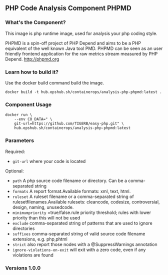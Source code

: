 ## PHP Code Analysis Component PHPMD

### What's the Component?

This image is php runtime image, used for analysis your php coding style. 

PHPMD is a spin-off project of PHP Depend and aims to be a PHP equivalent of the well known Java tool PMD. PHPMD can be seen as an user friendly frontend application for the raw metrics stream measured by PHP Depend. http://phpmd.org

### Learn how to build it?

Use the docker build command build the image.

```shell
docker build -t hub.opshub.sh/containerops/analysis-php-phpmd:latest .
```

### Component Usage

```shell
docker run \
    --env CO_DATA=" \
    git-url=https://github.com/TIGERB/easy-php.git" \
    hub.opshub.sh/containerops/analysis-php-phpmd:latest
```

### Parameters 

Required:

- `git-url` where your code is located

Optional:

- `path` A php source code filename or directory. Can be a comma-separated string
- `formats` A report format.Available formats: xml, text, html.
- `ruleset` A ruleset filename or a comma-separated string of rulesetfilenames.Available rulesets: cleancode, codesize, controversial, design, naming, unusedcode.
- `minimumpriority` =true/false.rule priority threshold; rules with lower priority than this will not be used
- `exclude` comma-separated string of patterns that are used to ignore directories
- `suffixes` comma-separated string of valid source code filename extensions, e.g. php,phtml
- `strict` also report those nodes with a @SuppressWarnings annotation
- `ignore-violations-on-exit` will exit with a zero code, even if any violations are found

### Versions 1.0.0